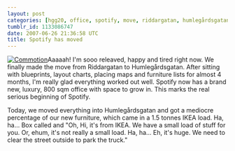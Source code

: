 ```yaml
---
layout: post
categories: [hgg20, office, spotify, move, riddargatan, humlegårdsgatan]
tumblr_id: 1133086747  
date: 2007-06-26 21:36:58 UTC
title: Spotify has moved
---
```


<a href="http://www.flickr.com/photos/rsms/633639759"><img src="http://farm2.static.flickr.com/1195/633639759_425f9823f9_m.jpg" alt="Commotion" class="alignright" /></a>Aaaaah! I'm sooo releaved, happy and tired right now. We finally made the move from Riddargatan to Humlegårdsgatan. After sitting with blueprints, layout charts, placing maps and furniture lists for almost 4 months, I'm really glad everything worked out well. Spotify now has a brand new, luxury, 800 sqm office with space to grow in. This marks the real serious beginning of Spotify.

Today, we moved everything into Humlegårdsgatan and got a mediocre percentage of our new furniture, which came in a 1.5 tonnes IKEA load. Ha, ha... Box called and "Oh, Hi, it's from IKEA. We have a small load of stuff for you. Or, ehum, it's not really a small load. Ha, ha... Eh, it's huge. We need to clear the street outside to park the truck."
